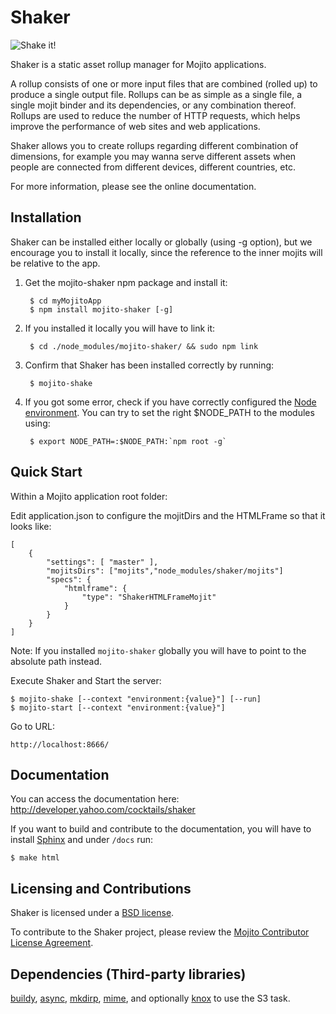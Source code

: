# Shaker

![Shake it!](/yshaker/mojito-shaker/blob/master/docs/images/shaker.jpg?raw=true)

Shaker is a static asset rollup manager for Mojito applications.

A rollup consists of one or more input files that are combined (rolled up) to produce a single output file. Rollups can be as simple as a single file, a single mojit binder and its dependencies, or any combination thereof. Rollups are used to reduce the number of HTTP requests, which helps improve the performance of web sites and web applications.

Shaker allows you to create rollups regarding different combination of dimensions, for example you may wanna serve different assets when people are connected from different devices, different countries, etc.

For more information, please see the online documentation.

## Installation

Shaker can be installed either locally or globally (using -g option), but we encourage you to install it locally, 
since the reference to the inner mojits will be relative to the app.

1. Get the mojito-shaker npm package and install it:

        $ cd myMojitoApp
        $ npm install mojito-shaker [-g]

2. If you installed it locally you will have to link it:

        $ cd ./node_modules/mojito-shaker/ && sudo npm link 

3. Confirm that Shaker has been installed correctly by running:

        $ mojito-shake

4. If you got some error, check if you have correctly configured the [Node environment](http://nodejs.org/api/modules.html#modules). You can try to set the right $NODE_PATH to the modules using:

        $ export NODE_PATH=:$NODE_PATH:`npm root -g`

## Quick Start

Within a Mojito application root folder:

Edit application.json to configure the mojitDirs and the HTMLFrame so that it looks like:

    [
        {
            "settings": [ "master" ],
            "mojitsDirs": ["mojits","node_modules/shaker/mojits"]
            "specs": {
                "htmlframe": {
                    "type": "ShakerHTMLFrameMojit"
                }
            }
        }
    ]

Note: If you installed `mojito-shaker` globally you will have to point to the absolute path instead.

Execute Shaker and Start the server:

    $ mojito-shake [--context "environment:{value}"] [--run]
    $ mojito-start [--context "environment:{value}"]

Go to URL:

    http://localhost:8666/

## Documentation

You can access the documentation here: http://developer.yahoo.com/cocktails/shaker

If you want to build and contribute to the documentation, you will have to install [Sphinx](http://sphinx.pocoo.org) and under `/docs` run:

    $ make html

## Licensing and Contributions

Shaker is licensed under a [BSD license](https://github.com/yahoo/shaker/blob/master/LICENSE.txt).

To contribute to the Shaker project, please review the [Mojito Contributor
License Agreement](http://developer.yahoo.com/cocktails/mojito/cla/).

## Dependencies (Third-party libraries)

[buildy](https://github.com/mosen/buildy), [async](https://github.com/caolan/async), [mkdirp](https://github.com/substack/node-mkdirp), [mime](https://github.com/bentomas/node-mime), and optionally [knox](https://github.com/LearnBoost/knox) to use the S3 task.
